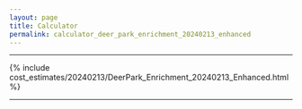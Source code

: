 ```yaml
---
layout: page
title: Calculator
permalink: calculator_deer_park_enrichment_20240213_enhanced
---
```


___

{% include cost_estimates/20240213/DeerPark_Enrichment_20240213_Enhanced.html %}

___

